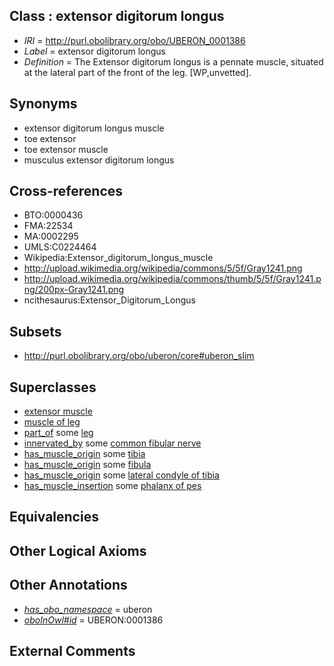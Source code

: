 
## Class : extensor digitorum longus

 * *IRI* = http://purl.obolibrary.org/obo/UBERON_0001386
 * *Label* = extensor digitorum longus
 * *Definition* = The Extensor digitorum longus is a pennate muscle, situated at the lateral part of the front of the leg. [WP,unvetted].

## Synonyms

 * extensor digitorum longus muscle
 * toe extensor
 * toe extensor muscle
 * musculus extensor digitorum longus

## Cross-references

 * BTO:0000436
 * FMA:22534
 * MA:0002295
 * UMLS:C0224464
 * Wikipedia:Extensor_digitorum_longus_muscle
 * http://upload.wikimedia.org/wikipedia/commons/5/5f/Gray1241.png
 * http://upload.wikimedia.org/wikipedia/commons/thumb/5/5f/Gray1241.png/200px-Gray1241.png
 * ncithesaurus:Extensor_Digitorum_Longus

## Subsets

 * http://purl.obolibrary.org/obo/uberon/core#uberon_slim

## Superclasses

 * [extensor muscle](../../UBERON/11/UBERON_0000311.md)
 * [muscle of leg](../../UBERON/83/UBERON_0001383.md)
 * [part_of](../../BFO/50/BFO_0000050.md) some [leg](../../UBERON/78/UBERON_0000978.md)
 * [innervated_by](../../RO/05/RO_0002005.md) some [common fibular nerve](../../UBERON/24/UBERON_0001324.md)
 * [has_muscle_origin](../../RO/72/RO_0002372.md) some [tibia](../../UBERON/79/UBERON_0000979.md)
 * [has_muscle_origin](../../RO/72/RO_0002372.md) some [fibula](../../UBERON/46/UBERON_0001446.md)
 * [has_muscle_origin](../../RO/72/RO_0002372.md) some [lateral condyle of tibia](../../UBERON/91/UBERON_0009991.md)
 * [has_muscle_insertion](../../RO/73/RO_0002373.md) some [phalanx of pes](../../UBERON/49/UBERON_0001449.md)

## Equivalencies


## Other Logical Axioms


## Other Annotations

 * *[has_obo_namespace](../../ce/oboInOwl#hasOBONamespace.md)* = uberon
 * *[oboInOwl#id](../../id/oboInOwl#id.md)* = UBERON:0001386

## External Comments

